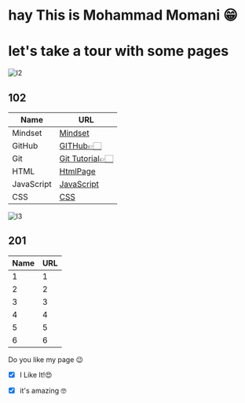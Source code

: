 
# hay This is Mohammad Momani 😁


# let's take a tour with some pages


![I2](https://external-preview.redd.it/TtvvGviy25Kg_Z4SchFRUCdUGL8aukkM-vLPkV2qynU.png?auto=webp&s=66ba75dcc87d35738be1cb26ec1359029531ce21)

## 102

Name | URL
------------ | -------------
Mindset | [Mindset](https://m7madmomani.github.io/reading-notes/Mindset)
GitHub | [GITHub👉🏻](https://m7madmomani.github.io/reading-notes/repo)
Git | [Git Tutorial👉🏻](https://m7madmomani.github.io/reading-notes/RepoGitTutorial)
HTML | [HtmlPage](https://m7madmomani.github.io/reading-notes/HtmlPage)
JavaScript | [JavaScript](https://m7madmomani.github.io/reading-notes/JSfile)
CSS | [CSS](https://m7madmomani.github.io/reading-notes/CSS_note)


![I3](https://kajabi-storefronts-production.global.ssl.fastly.net/kajabi-storefronts-production/site/5287/images/Kodgt3keQRSE2WUPPUGb_201.jpg)
## 201

Name | URL
------------ | -------------
1 | 1
2 | 2
3 | 3
4 | 4
5 | 5
6 | 6





Do you like my page 😉
- [x] I Like It!😍
- [x] it's amazing 🤓

